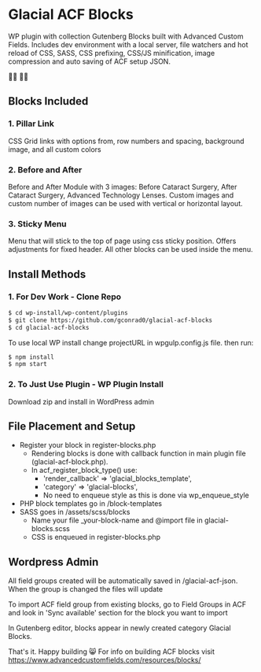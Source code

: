 # Glacial ACF Blocks
WP plugin with collection Gutenberg Blocks built with Advanced Custom Fields. Includes dev environment with a local server, file watchers and hot reload of CSS, SASS, CSS prefixing, CSS/JS minification, image compression and auto saving of ACF setup JSON.

:technologist:	:woman_technologist:

## Blocks Included
### 1. Pillar Link
CSS Grid links with options from, row numbers and spacing, background image, and all custom colors

### 2. Before and After
Before and After Module with 3 images: Before Cataract Surgery, After Cataract Surgery, Advanced Technology Lenses. Custom images and custom number of images can be used with vertical or horizontal layout.

### 3. Sticky Menu
Menu that will stick to the top of page using css sticky position. Offers adjustments for fixed header. All other blocks can be used inside the menu.

## Install Methods

### 1. For Dev Work - Clone Repo
```bash
$ cd wp-install/wp-content/plugins
$ git clone https://github.com/gconrad0/glacial-acf-blocks
$ cd glacial-acf-blocks
```
To use local WP install change projectURL in wpgulp.config.js file. then run:
```bash
$ npm install
$ npm start
```


### 2. To Just Use Plugin - WP Plugin Install
Download zip and install in WordPress admin

## File Placement and Setup
* Register your block in register-blocks.php
    * Rendering blocks is done with callback function in main plugin file (glacial-acf-block.php).
    * In acf_register_block_type() use:
        * 'render_callback' => 'glacial_blocks_template',
        * 'category'        => 'glacial-blocks',
        * No need to enqueue style as this is done via wp_enqueue_style
* PHP block templates go in /block-templates
* SASS goes in /assets/scss/blocks
    * Name your file _your-block-name and @import file in glacial-blocks.scss
    * CSS is enqueued in register-blocks.php

## Wordpress Admin

All field groups created will be automatically saved in /glacial-acf-json. When the group is changed the files will update

To import ACF field group from existing blocks, go to Field Groups in ACF and look in 'Sync available' section for the block you want to import

In Gutenberg editor, blocks appear in newly created category Glacial Blocks.

That's it. Happy building :smile_cat: For info on building ACF blocks visit https://www.advancedcustomfields.com/resources/blocks/


